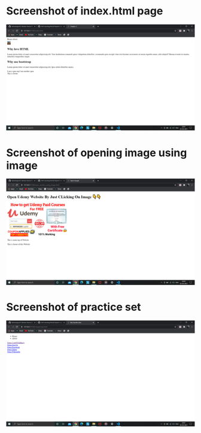 # Screenshot of index.html page

<img src="https://github.com/kishanrajput23/Self-Learning/blob/main/Html/Chapter%203/index.png" alt="">

# Screenshot of opening image using image

<img src="https://github.com/kishanrajput23/Self-Learning/blob/main/Html/Chapter%203/open%20website%20using%20imgae.png" alt="">

# Screenshot of practice set

<img src="https://github.com/kishanrajput23/Self-Learning/blob/main/Html/Chapter%203/practice.png" alt="">
